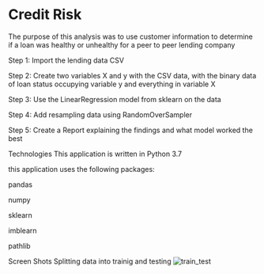 # Credit Risk

The purpose of this analysis was to use customer information to determine if a loan was healthy or unhealthy for a peer to peer lending company

Step 1: Import the lending data CSV

Step 2: Create two variables X and y with the CSV data, with the binary data of loan status occupying variable y and everything in variable X

Step 3: Use the LinearRegression model from sklearn on the data

Step 4: Add resampling data using RandomOverSampler

Step 5: Create a Report explaining the findings and what model worked the best

Technologies
This application is written in Python 3.7

this application uses the following packages:

pandas

numpy

sklearn

imblearn

pathlib

Screen Shots
Splitting data into trainig and testing 
![train_test](https://github.com/natenet8787/Credit_Risk/blob/main/train_test.PNG)
